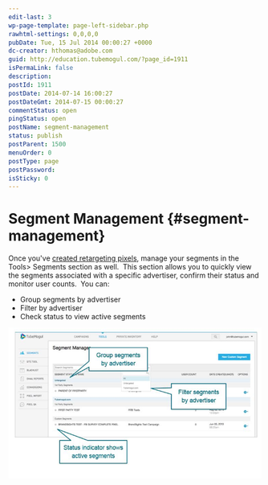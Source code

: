 ```yaml
---
edit-last: 3
wp-page-template: page-left-sidebar.php
rawhtml-settings: 0,0,0,0
pubDate: Tue, 15 Jul 2014 00:00:27 +0000
dc-creator: hthomas@adobe.com
guid: http://education.tubemogul.com/?page_id=1911
isPermaLink: false
description: 
postId: 1911
postDate: 2014-07-14 16:00:27
postDateGmt: 2014-07-15 00:00:27
commentStatus: open
pingStatus: open
postName: segment-management
status: publish
postParent: 1500
menuOrder: 0
postType: page
postPassword: 
isSticky: 0
---
```


# Segment Management {#segment-management}

Once you've [created retargeting pixels](../user-guide/planning/targeting/retargeting/retargeting-pixel-setup/user-guideplanningtargetingretargetingretargeting-pixel-setup.md), manage your segments in the Tools> Segments section as well. &nbsp;This section&nbsp;allows you to quickly view the segments associated with a specific advertiser, confirm their status and monitor user counts. &nbsp;You can:

* Group segments by advertiser
* Filter by advertiser
* Check status to view active segments

[ ![Custom segments](assets/custom-segments1.jpg)](assets/custom-segments1.jpg) 